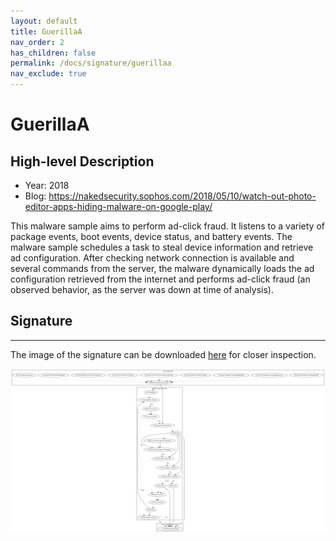 ```yaml
---
layout: default
title: GuerillaA
nav_order: 2
has_children: false
permalink: /docs/signature/guerillaa
nav_exclude: true
---
```


# GuerillaA

## High-level Description

* Year: 2018
* Blog: https://nakedsecurity.sophos.com/2018/05/10/watch-out-photo-editor-apps-hiding-malware-on-google-play/

This malware sample aims to perform ad-click fraud. It listens to a variety of package events, boot events, device status, and battery events. The malware sample schedules a task to steal device information and retrieve ad configuration. After checking network connection is available and several commands from the server, the malware dynamically loads the ad configuration retrieved from the internet and performs ad-click fraud (an observed behavior, as the server was down at time of analysis).

## Signature
---

The image of the signature can be downloaded [here](../../img/signatures/GuerillaA.png) for closer inspection.

![](../../img/signatures/GuerillaA.png)
